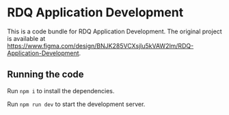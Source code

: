 
  # RDQ Application Development

  This is a code bundle for RDQ Application Development. The original project is available at https://www.figma.com/design/BNJK285VCXsjlu5kVAW2lm/RDQ-Application-Development.

  ## Running the code

  Run `npm i` to install the dependencies.

  Run `npm run dev` to start the development server.
  